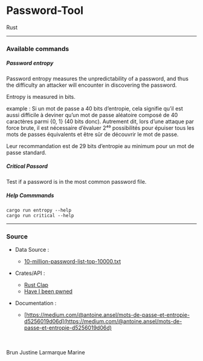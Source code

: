 # Password-Tool

Rust

-----
### Available commands


##### Password entropy

Password entropy measures the unpredictability of a password, and thus the difficulty an attacker will encounter in discovering the password.

Entropy is measured in bits.

example : Si un mot de passe a 40 bits d’entropie, cela signifie qu’il est aussi difficile à deviner qu’un mot de passe aléatoire composé de 40 caractères parmi {0, 1} (40 bits donc). Autrement dit, lors d’une attaque par force brute, il est nécessaire d’évaluer 2⁴⁰ possibilités pour épuiser tous les mots de passes équivalents et être sûr de découvrir le mot de passe.


Leur recommandation est de 29 bits d’entropie au minimum pour un mot de passe standard.


##### Critical Passord

Test if a password is in the most common password file.


##### Help Commmands

```console
cargo run entropy --help
cargo run critical --help
```

-----

### Source
- Data Source :

 	- [10-million-password-list-top-10000.txt](https://github.com/danielmiessler/SecLists/blob/master/Passwords/Common-Credentials/10-million-password-list-top-10000.txt)


- Crates/API :

	- [Rust Clap](https://docs.rs/clap/2.33.0/clap/)
	- [Have I been pwned](https://haveibeenpwned.com/API/v3)

- Documentation :

	- [https://medium.com/@antoine.ansel/mots-de-passe-et-entropie-d5256019d06d](https://medium.com/@antoine.ansel/mots-de-passe-et-entropie-d5256019d06d)



<br>
<br>
Brun Justine <brunjustin@eisti.eu>
Larmarque Marine
